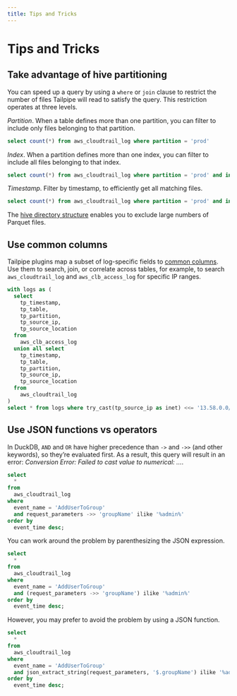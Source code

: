 ```yaml
---
title: Tips and Tricks
---
```


# Tips and Tricks

## Take advantage of hive partitioning

You can speed up a query by using a `where` or `join` clause to restrict the number of files Tailpipe will read to satisfy the query. This restriction operates at three levels.

*Partition*. When a table defines more than one partition, you can filter to include only files belonging to that partition.

```sql
select count(*) from aws_cloudtrail_log where partition = 'prod'
```

*Index*. When a partition defines more than one index, you can filter to include all files belonging to that index.

```sql
select count(*) from aws_cloudtrail_log where partition = 'prod' and index = 123456789
```

*Timestamp*. Filter by timestamp, to efficiently get all matching files.

```sql
select count(*) from aws_cloudtrail_log where partition = 'prod' and index = 123456789 and tp_timestamp > date '2024-12-01'
```

The [hive directory structure](/docs/collect/configure#hive-partitioning) enables you to exclude large numbers of Parquet files.

## Use common columns

Tailpipe plugins map a subset of log-specific fields to [common columns](/docs/reference/config-files/table#common-columns). Use them to search, join, or correlate across tables, for example, to search `aws_cloudtrail_log` and `aws_clb_access_log` for specific IP ranges.

```sql
with logs as (
  select
    tp_timestamp,
    tp_table,
    tp_partition,
    tp_source_ip,
    tp_source_location
  from
    aws_clb_access_log
  union all select
    tp_timestamp,
    tp_table,
    tp_partition,
    tp_source_ip,
    tp_source_location
  from
    aws_cloudtrail_log
)
select * from logs where try_cast(tp_source_ip as inet) <<= '13.58.0.0/15'::inet
```

## Use JSON functions vs operators

In DuckDB, `AND` and `OR` have higher precedence than `->` and `->>` (and other keywords), so they’re evaluated first.
As a result, this query will result in an error: *Conversion Error: Failed to cast value to numerical: …*.

```sql
select
  *
from
  aws_cloudtrail_log
where
  event_name = 'AddUserToGroup'
  and request_parameters ->> 'groupName' ilike '%admin%'
order by
  event_time desc;
```

You can work around the problem by parenthesizing the JSON expression.

```sql
select
  *
from
  aws_cloudtrail_log
where
  event_name = 'AddUserToGroup'
  and (request_parameters ->> 'groupName') ilike '%admin%'
order by
  event_time desc;
```

However, you may prefer to avoid the problem by using a JSON function.

```sql
select
  *
from
  aws_cloudtrail_log
where
  event_name = 'AddUserToGroup'
  and json_extract_string(request_parameters, '$.groupName') ilike '%admin%'
order by
  event_time desc;
```
